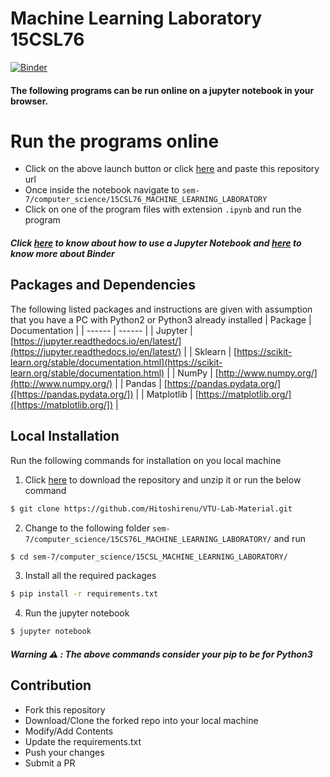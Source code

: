 # Machine Learning Laboratory 15CSL76
[![Binder](https://mybinder.org/badge_logo.svg)](https://mybinder.org/v2/gh/Hitoshirenu/VTU-Lab-Material/master)

#### The following programs can be run online on a jupyter notebook in your browser.

# Run the programs online
  - Click on the above launch button or click [here](https://github.com/joemccann/dillinger/blob/master/KUBERNETES.md) and paste this repository url
  - Once inside the notebook navigate to `sem-7/computer_science/15CSL76_MACHINE_LEARNING_LABORATORY`
  - Click on one of the program files with extension `.ipynb` and run the program 
 
##### Click [here](https://www.cheatography.com/weidadeyue/cheat-sheets/jupyter-notebook/#downloads) to know about how to use a Jupyter Notebook and  [here](https://mybinder.readthedocs.io/en/latest/faq.html) to know more about Binder

## Packages and Dependencies
The following listed packages and instructions are given with assumption that you have a PC with Python2 or Python3 already installed
| Package | Documentation |
| ------ | ------ |
| Jupyter | [https://jupyter.readthedocs.io/en/latest/](https://jupyter.readthedocs.io/en/latest/) |
| Sklearn | [https://scikit-learn.org/stable/documentation.html](https://scikit-learn.org/stable/documentation.html) |
| NumPy | [http://www.numpy.org/](http://www.numpy.org/) |
| Pandas | [https://pandas.pydata.org/]([https://pandas.pydata.org/]) |
| Matplotlib | [https://matplotlib.org/]([https://matplotlib.org/]) |

## Local Installation
Run the following commands for installation on you local machine 
1. Click [here](https://github.com/Hitoshirenu/VTU-Lab-Material/archive/master.zip) to download the repository and unzip it or run the below command
```sh
$ git clone https://github.com/Hitoshirenu/VTU-Lab-Material.git
```
2. Change to the following folder ``` sem-7/computer_science/15CS76L_MACHINE_LEARNING_LABORATORY/ ``` and run 
```sh
$ cd sem-7/computer_science/15CSL_MACHINE_LEARNING_LABORATORY/
```
3. Install all the required packages
```sh
$ pip install -r requirements.txt
```
4. Run the jupyter notebook
```sh
$ jupyter notebook
```
##### Warning :warning: : The above commands consider your pip to be for Python3
## Contribution
- Fork this repository
- Download/Clone the forked repo into your local machine
- Modify/Add Contents
- Update the requirements.txt
- Push your changes
- Submit a PR 
